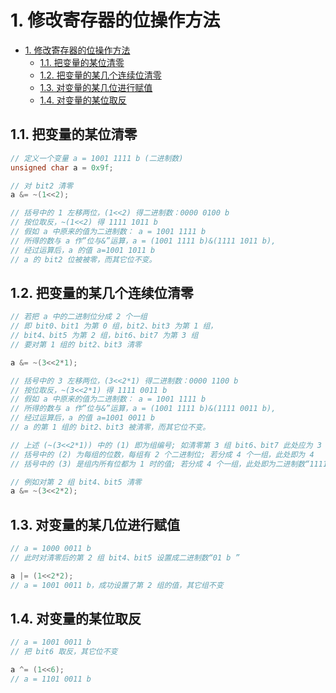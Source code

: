 # 1. 修改寄存器的位操作方法

- [1. 修改寄存器的位操作方法](#1-修改寄存器的位操作方法)
  - [1.1. 把变量的某位清零](#11-把变量的某位清零)
  - [1.2. 把变量的某几个连续位清零](#12-把变量的某几个连续位清零)
  - [1.3. 对变量的某几位进行赋值](#13-对变量的某几位进行赋值)
  - [1.4. 对变量的某位取反](#14-对变量的某位取反)

## 1.1. 把变量的某位清零

```c
// 定义一个变量 a = 1001 1111 b (二进制数)
unsigned char a = 0x9f;

// 对 bit2 清零
a &= ~(1<<2);

// 括号中的 1 左移两位，(1<<2) 得二进制数：0000 0100 b
// 按位取反，~(1<<2) 得 1111 1011 b
// 假如 a 中原来的值为二进制数： a = 1001 1111 b
// 所得的数与 a 作”位与&”运算，a = (1001 1111 b)&(1111 1011 b),
// 经过运算后，a 的值 a=1001 1011 b
// a 的 bit2 位被被零，而其它位不变。
```

## 1.2. 把变量的某几个连续位清零

```c
// 若把 a 中的二进制位分成 2 个一组
// 即 bit0、bit1 为第 0 组，bit2、bit3 为第 1 组，
// bit4、bit5 为第 2 组，bit6、bit7 为第 3 组
// 要对第 1 组的 bit2、bit3 清零

a &= ~(3<<2*1);

// 括号中的 3 左移两位，(3<<2*1) 得二进制数：0000 1100 b
// 按位取反，~(3<<2*1) 得 1111 0011 b
// 假如 a 中原来的值为二进制数： a = 1001 1111 b
// 所得的数与 a 作”位与&”运算，a = (1001 1111 b)&(1111 0011 b),
// 经过运算后，a 的值 a=1001 0011 b
// a 的第 1 组的 bit2、bit3 被清零，而其它位不变。

// 上述 (~(3<<2*1)) 中的 (1) 即为组编号; 如清零第 3 组 bit6、bit7 此处应为 3
// 括号中的 (2) 为每组的位数，每组有 2 个二进制位; 若分成 4 个一组，此处即为 4
// 括号中的 (3) 是组内所有位都为 1 时的值; 若分成 4 个一组，此处即为二进制数“1111 b”

// 例如对第 2 组 bit4、bit5 清零
a &= ~(3<<2*2);
```

## 1.3. 对变量的某几位进行赋值

```c
// a = 1000 0011 b
// 此时对清零后的第 2 组 bit4、bit5 设置成二进制数“01 b ”

a |= (1<<2*2);
// a = 1001 0011 b，成功设置了第 2 组的值，其它组不变
```

## 1.4. 对变量的某位取反

```c
// a = 1001 0011 b
// 把 bit6 取反，其它位不变

a ^= (1<<6);
// a = 1101 0011 b
```
